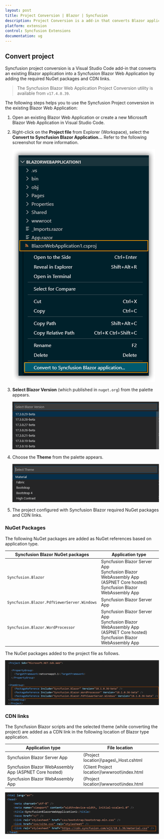 ```yaml
---
layout: post
title: Project Conversion | Blazor | Syncfusion
description: Project Conversion is a add-in that converts Blazor application into a Syncfusion Blazor application by adding required Syncfusion components
platform: extension
control: Syncfusion Extensions
documentation: ug
---
```


## Convert project

Syncfusion project conversion is a Visual Studio Code add-in that converts an existing Blazor application into a Syncfusion Blazor Web Application by adding the required NuGet packages and CDN links.

   > The Syncfusion Blazor Web Application Project Conversion utility is available from `v17.4.0.39`.

The following steps helps you to use the Syncfusion Project conversion in the existing Blazor Web Application:

1. Open an existing Blazor Web Application or create a new Microsoft Blazor Web Application in Visual Studio Code.

2. Right-click on the **Project file** from Explorer (Workspace), select the **Convert to Syncfusion Blazor Application…** Refer to the following screenshot for more information.

    ![Conversion Add-in](images/Conversion.PNG)

3. **Select Blazor Version** (which published in `nuget.org`) from the palette appears.

    ![Select Blazor Version](images/VersionSelection.png)

4. Choose the **Theme** from the palette appears.

    ![Select Themes](images/ChooseThemes.png)

5. The project configured with Syncfusion Blazor required NuGet packages and CDN links.

### NuGet Packages

The following NuGet packages are added as NuGet references based on application type.

| Syncfusion Blazor NuGet packages  | Application type  |
|---|---|
| `Syncfusion.Blazor`  | Syncfusion Blazor Server App <br/> Syncfusion Blazor WebAssembly App (ASPNET Core hosted) <br/> Syncfusion Blazor WebAssembly App |
| `Syncfusion.Blazor.PdfViewerServer.Windows`  | Syncfusion Blazor Server App  |
| `Syncfusion.Blazor.WordProcessor`  | Syncfusion Blazor Server App <br/> Syncfusion Blazor WebAssembly App (ASPNET Core hosted) <br/> Syncfusion Blazor WebAssembly App |

The NuGet packages added to the project file as follows.

![NuGetPackage](images/NuGetPackage.png)

### CDN links

The Syncfusion Blazor scripts and the selected theme (while converting the project) are added as a CDN link in the following location of Blazor type application.

| Application type  | File location  |
|---|---|
| Syncfusion Blazor Server App | {Project location}\pages\\_Host.cshtml |
| Syncfusion Blazor WebAssembly App (ASPNET Core hosted) | {Client Project location}\wwwroot\index.html  |
| Syncfusion Blazor WebAssembly App  | {Project location}\wwwroot\index.html|

![CDNLink](images/CDNLink.png)